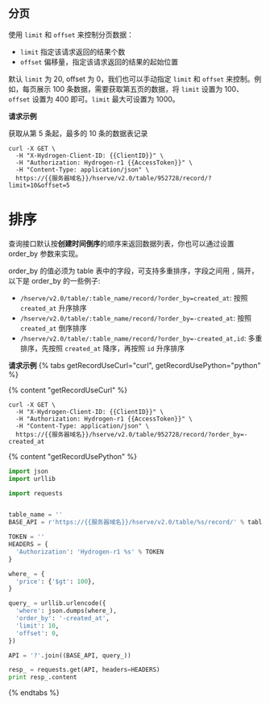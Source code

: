 ## 分页

使用 `limit` 和 `offset` 来控制分页数据：

- `limit`  指定该请求返回的结果个数
- `offset`  偏移量，指定该请求返回的结果的起始位置

默认 `limit` 为 20, offset 为 0，我们也可以手动指定 `limit` 和 `offset` 来控制。例如，每页展示 100 条数据，需要获取第五页的数据，将 `limit`  设置为 100、`offset` 设置为 400 即可。`limit` 最大可设置为 1000。

**请求示例**

获取从第 5 条起，最多的 10 条的数据表记录
```shell
curl -X GET \
  -H "X-Hydrogen-Client-ID: {{ClientID}}" \
  -H "Authorization: Hydrogen-r1 {{AccessToken}}" \
  -H "Content-Type: application/json" \
  https://{{服务器域名}}/hserve/v2.0/table/952728/record/?limit=10&offset=5
```

# 排序

查询接口默认按**创建时间倒序**的顺序来返回数据列表，你也可以通过设置 order_by 参数来实现。

order_by 的值必须为 table 表中的字段，可支持多重排序，字段之间用 `,` 隔开，以下是 order_by 的一些例子:

* `/hserve/v2.0/table/:table_name/record/?order_by=created_at`: 按照 `created_at` 升序排序
* `/hserve/v2.0/table/:table_name/record/?order_by=-created_at`: 按照 `created_at` 倒序排序
* `/hserve/v2.0/table/:table_name/record/?order_by=-created_at,id`: 多重排序，先按照 `created_at` 降序，再按照 `id` 升序排序

**请求示例**
{% tabs getRecordUseCurl="curl", getRecordUsePython="python" %}

{% content "getRecordUseCurl" %}

```shell
curl -X GET \
  -H "X-Hydrogen-Client-ID: {{ClientID}}" \
  -H "Authorization: Hydrogen-r1 {{AccessToken}}" \
  -H "Content-Type: application/json" \
  https://{{服务器域名}}/hserve/v2.0/table/952728/record/?order_by=-created_at
```

{% content "getRecordUsePython" %}

```python
import json
import urllib

import requests


table_name = ''
BASE_API = r'https://{{服务器域名}}/hserve/v2.0/table/%s/record/' % table_name

TOKEN = ''
HEADERS = {
  'Authorization': 'Hydrogen-r1 %s' % TOKEN
}

where_ = {
  'price': {'$gt': 100},
}

query_ = urllib.urlencode({
  'where': json.dumps(where_),
  'order_by': '-created_at',
  'limit': 10,
  'offset': 0,
})

API = '?'.join((BASE_API, query_))

resp_ = requests.get(API, headers=HEADERS)
print resp_.content
```
{% endtabs %}
